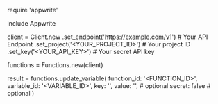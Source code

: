 require 'appwrite'

include Appwrite

client = Client.new
    .set_endpoint('https://example.com/v1') # Your API Endpoint
    .set_project('<YOUR_PROJECT_ID>') # Your project ID
    .set_key('<YOUR_API_KEY>') # Your secret API key

functions = Functions.new(client)

result = functions.update_variable(
    function_id: '<FUNCTION_ID>',
    variable_id: '<VARIABLE_ID>',
    key: '<KEY>',
    value: '<VALUE>', # optional
    secret: false # optional
)
